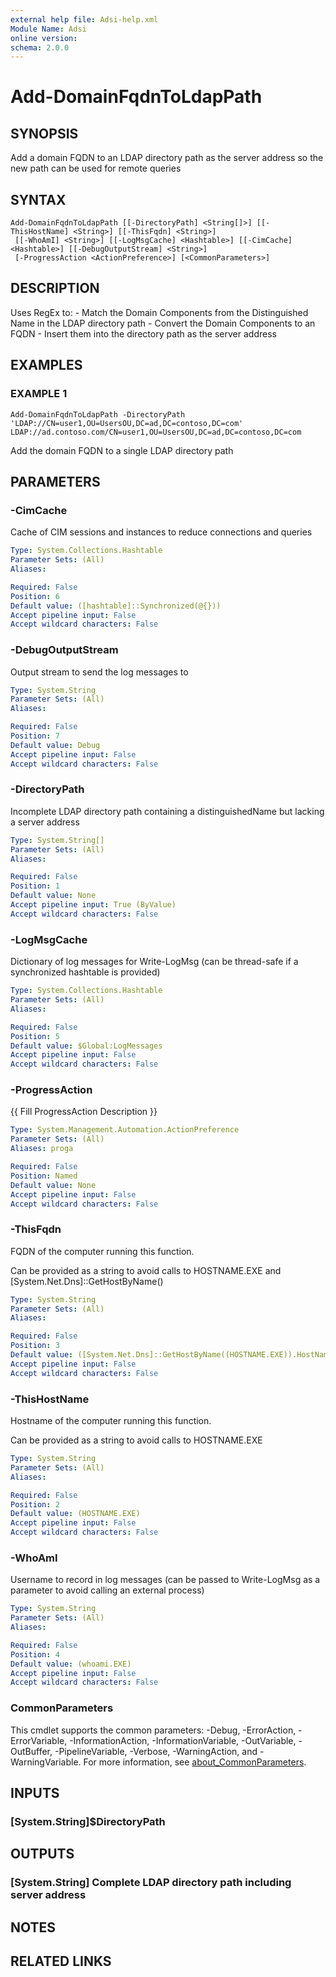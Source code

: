 ```yaml
---
external help file: Adsi-help.xml
Module Name: Adsi
online version:
schema: 2.0.0
---
```


# Add-DomainFqdnToLdapPath

## SYNOPSIS
Add a domain FQDN to an LDAP directory path as the server address so the new path can be used for remote queries

## SYNTAX

```
Add-DomainFqdnToLdapPath [[-DirectoryPath] <String[]>] [[-ThisHostName] <String>] [[-ThisFqdn] <String>]
 [[-WhoAmI] <String>] [[-LogMsgCache] <Hashtable>] [[-CimCache] <Hashtable>] [[-DebugOutputStream] <String>]
 [-ProgressAction <ActionPreference>] [<CommonParameters>]
```

## DESCRIPTION
Uses RegEx to:
    - Match the Domain Components from the Distinguished Name in the LDAP directory path
    - Convert the Domain Components to an FQDN
    - Insert them into the directory path as the server address

## EXAMPLES

### EXAMPLE 1
```
Add-DomainFqdnToLdapPath -DirectoryPath 'LDAP://CN=user1,OU=UsersOU,DC=ad,DC=contoso,DC=com'
LDAP://ad.contoso.com/CN=user1,OU=UsersOU,DC=ad,DC=contoso,DC=com
```

Add the domain FQDN to a single LDAP directory path

## PARAMETERS

### -CimCache
Cache of CIM sessions and instances to reduce connections and queries

```yaml
Type: System.Collections.Hashtable
Parameter Sets: (All)
Aliases:

Required: False
Position: 6
Default value: ([hashtable]::Synchronized(@{}))
Accept pipeline input: False
Accept wildcard characters: False
```

### -DebugOutputStream
Output stream to send the log messages to

```yaml
Type: System.String
Parameter Sets: (All)
Aliases:

Required: False
Position: 7
Default value: Debug
Accept pipeline input: False
Accept wildcard characters: False
```

### -DirectoryPath
Incomplete LDAP directory path containing a distinguishedName but lacking a server address

```yaml
Type: System.String[]
Parameter Sets: (All)
Aliases:

Required: False
Position: 1
Default value: None
Accept pipeline input: True (ByValue)
Accept wildcard characters: False
```

### -LogMsgCache
Dictionary of log messages for Write-LogMsg (can be thread-safe if a synchronized hashtable is provided)

```yaml
Type: System.Collections.Hashtable
Parameter Sets: (All)
Aliases:

Required: False
Position: 5
Default value: $Global:LogMessages
Accept pipeline input: False
Accept wildcard characters: False
```

### -ProgressAction
{{ Fill ProgressAction Description }}

```yaml
Type: System.Management.Automation.ActionPreference
Parameter Sets: (All)
Aliases: proga

Required: False
Position: Named
Default value: None
Accept pipeline input: False
Accept wildcard characters: False
```

### -ThisFqdn
FQDN of the computer running this function.

Can be provided as a string to avoid calls to HOSTNAME.EXE and \[System.Net.Dns\]::GetHostByName()

```yaml
Type: System.String
Parameter Sets: (All)
Aliases:

Required: False
Position: 3
Default value: ([System.Net.Dns]::GetHostByName((HOSTNAME.EXE)).HostName)
Accept pipeline input: False
Accept wildcard characters: False
```

### -ThisHostName
Hostname of the computer running this function.

Can be provided as a string to avoid calls to HOSTNAME.EXE

```yaml
Type: System.String
Parameter Sets: (All)
Aliases:

Required: False
Position: 2
Default value: (HOSTNAME.EXE)
Accept pipeline input: False
Accept wildcard characters: False
```

### -WhoAmI
Username to record in log messages (can be passed to Write-LogMsg as a parameter to avoid calling an external process)

```yaml
Type: System.String
Parameter Sets: (All)
Aliases:

Required: False
Position: 4
Default value: (whoami.EXE)
Accept pipeline input: False
Accept wildcard characters: False
```

### CommonParameters
This cmdlet supports the common parameters: -Debug, -ErrorAction, -ErrorVariable, -InformationAction, -InformationVariable, -OutVariable, -OutBuffer, -PipelineVariable, -Verbose, -WarningAction, and -WarningVariable. For more information, see [about_CommonParameters](http://go.microsoft.com/fwlink/?LinkID=113216).

## INPUTS

### [System.String]$DirectoryPath
## OUTPUTS

### [System.String] Complete LDAP directory path including server address
## NOTES

## RELATED LINKS
